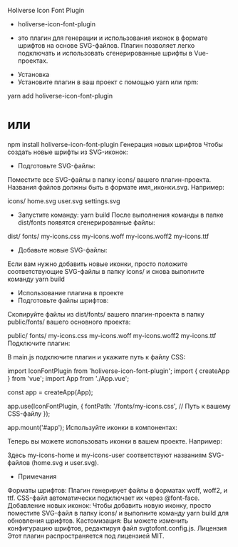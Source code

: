 Holiverse Icon Font Plugin
* holiverse-icon-font-plugin
 - это плагин для генерации и использования иконок в формате шрифтов на основе SVG-файлов. Плагин позволяет легко подключать и использовать сгенерированные шрифты в Vue-проектах.

* Установка
* Установите плагин в ваш проект с помощью yarn или npm:

yarn add holiverse-icon-font-plugin
# или
npm install holiverse-icon-font-plugin
Генерация новых шрифтов
Чтобы создать новые шрифты из SVG-иконок:

* Подготовьте SVG-файлы:

Поместите все SVG-файлы в папку icons/ вашего плагин-проекта. Названия файлов должны быть в формате имя_иконки.svg. Например:

icons/
home.svg
user.svg
settings.svg

* Запустите команду:
yarn build
После выполнения команды в папке dist/fonts появятся сгенерированные файлы:

dist/
fonts/
my-icons.css
my-icons.woff
my-icons.woff2
my-icons.ttf

* Добавьте новые SVG-файлы:

Если вам нужно добавить новые иконки, просто положите соответствующие SVG-файлы в папку icons/ и снова выполните команду
yarn build

* Использование плагина в проекте
* Подготовьте файлы шрифтов:

Скопируйте файлы из dist/fonts/ вашего плагин-проекта в папку public/fonts/ вашего основного проекта:

public/
fonts/
my-icons.css
my-icons.woff
my-icons.woff2
my-icons.ttf
Подключите плагин:

В main.js подключите плагин и укажите путь к файлу CSS:

import IconFontPlugin from 'holiverse-icon-font-plugin';
import { createApp } from 'vue';
import App from './App.vue';

const app = createApp(App);

app.use(IconFontPlugin, {
fontPath: '/fonts/my-icons.css', // Путь к вашему CSS-файлу
});

app.mount('#app');
Используйте иконки в компонентах:

Теперь вы можете использовать иконки в вашем проекте. Например:

<template>
    <div>
        <i class="my-icons-home" style="font-size: 40px; color: #000;"></i>
        <i class="my-icons-user" style="font-size: 24px; color: #f00;"></i>
    </div>
</template>
Здесь my-icons-home и my-icons-user соответствуют названиям SVG-файлов (home.svg и user.svg).

* Примечания

Форматы шрифтов: Плагин генерирует файлы в форматах woff, woff2, и ttf. CSS-файл автоматически подключает их через @font-face.
Добавление новых иконок: Чтобы добавить новую иконку, просто поместите SVG-файл в папку icons/ и выполните команду
yarn build
для обновления шрифтов.
Кастомизация: Вы можете изменить конфигурацию шрифтов, редактируя файл svgtofont.config.js.
Лицензия
Этот плагин распространяется под лицензией MIT.
